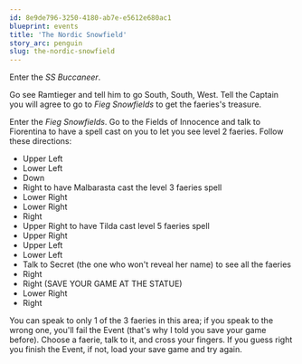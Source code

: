 ```yaml
---
id: 8e9de796-3250-4180-ab7e-e5612e680ac1
blueprint: events
title: 'The Nordic Snowfield'
story_arc: penguin
slug: the-nordic-snowfield
---
```

Enter the *SS Buccaneer*.

Go see Ramtieger and tell him to go South, South, West. Tell the Captain you will agree to go to *Fieg Snowfields* to get the faeries's treasure.

Enter the *Fieg Snowfields*. Go to the Fields of Innocence and talk to Fiorentina to have a spell cast on you to let you see level 2 faeries. Follow these directions:

* Upper Left
* Lower Left
* Down
* Right to have Malbarasta cast the level 3 faeries spell
* Lower Right
* Lower Right
* Right
* Upper Right to have Tilda cast level 5 faeries spell
* Upper Right
* Upper Left
* Lower Left
* Talk to Secret (the one who won't reveal her name) to see all the faeries
* Right
* Right (SAVE YOUR GAME AT THE STATUE)
* Lower Right
* Right

You can speak to only 1 of the 3 faeries in this area; if you speak to the wrong one, you'll fail the Event (that's why I told you save your game before). Choose a faerie, talk to it, and cross your fingers. If you guess right you finish the Event, if not, load your save game and try again.